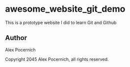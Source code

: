 # awesome_website_git_demo

This is a prototype website I did to learn Git and Github

## Author

Alex Pocernich

Copyright 2045 Alex Pocernich, all rights reserved.

